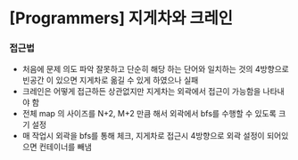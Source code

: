 # [Programmers] 지게차와 크레인

### 접근법
 
- 처음에 문제 의도 파악 잘못하고 단순히 해당 하는 단어와  일치하는 것의  4방향으로 빈공간 이 있으면 지게차로 옮길 수 있게 하였으나 실패
- 크레인은 어떻게 접근하든 상관없지만 지게차는 외곽에서 접근이 가능함을 나타내야 함
- 전체 map 의 사이즈를 N+2, M+2 만큼 해서 외곽에서 bfs를 수행할 수 있도록 크기 설정
- 매 작업시 외곽을 bfs를 통해 체크, 지게차로 접근시 4방향으로 외곽 설정이 되어있으면 컨테이너를 빼냄
